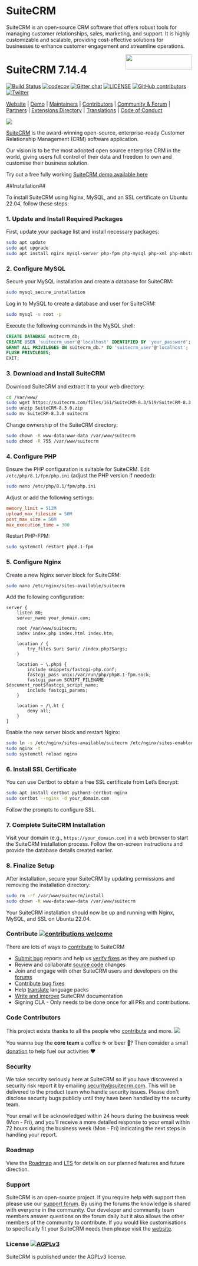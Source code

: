 # SuiteCRM
SuiteCRM is an open-source CRM software that offers robust tools for managing customer relationships, sales, marketing, and support. It is highly customizable and scalable, providing cost-effective solutions for businesses to enhance customer engagement and streamline operations. 



<a href="https://suitecrm.com">
  <img width="180px" height="41px" src="https://suitecrm.com/wp-content/uploads/2017/12/logo.png" align="right" />
</a>

# SuiteCRM 7.14.4

[![Build Status](https://travis-ci.org/salesagility/SuiteCRM.svg?branch=hotfix)](https://travis-ci.org/salesagility/SuiteCRM)
[![codecov](https://codecov.io/gh/salesagility/SuiteCRM/branch/hotfix/graph/badge.svg)](https://codecov.io/gh/salesagility/SuiteCRM/branch/hotfix)
[![Gitter chat](https://badges.gitter.im/gitterHQ/gitter.png)](https://gitter.im/suitecrm/Lobby)
[![LICENSE](https://img.shields.io/github/license/suitecrm/suitecrm.svg)](https://github.com/salesagility/suitecrm/blob/hotfix/LICENSE.txt)
[![GitHub contributors](https://img.shields.io/github/contributors/salesagility/suitecrm)](https://github.com/salesagility/SuiteCRM/graphs/contributors)
[![Twitter](https://img.shields.io/twitter/follow/suitecrm.svg?style=social&label=Follow)](https://twitter.com/intent/follow?screen_name=suitecrm)

[Website](https://suitecrm.com) | 
[Demo](https://suitecrm.com/demo/) |
[Maintainers](https://salesagility.com) |
[Contributors](https://github.com/salesagility/SuiteCRM/graphs/contributors) |
[Community & Forum](https://suitecrm.com/suitecrm/forum) |
[Partners](https://suitecrm.com/about/about-us/partners/) |
[Extensions Directory](https://store.suitecrm.com/) |
[Translations](https://crowdin.com/project/suitecrmtranslations) | [Code of Conduct](https://docs.suitecrm.com/community/code-of-conduct/)

<img src="(https://f.hellowork.com/bdmtools/2022/10/suitecrm-outil-1.jpg)"  />

[SuiteCRM](https://suitecrm.com) is the award-winning open-source, enterprise-ready Customer Relationship Management (CRM) software application.

Our vision is to be the most adopted open source enterprise CRM in the world, giving users full control of their data and freedom to own and customise their business solution.

Try out a free fully working [SuiteCRM demo available here](https://suitecrm.com/demo/)

##Installation##

To install SuiteCRM using Nginx, MySQL, and an SSL certificate on Ubuntu 22.04, follow these steps:

### 1. Update and Install Required Packages

First, update your package list and install necessary packages:

```bash
sudo apt update
sudo apt upgrade
sudo apt install nginx mysql-server php-fpm php-mysql php-xml php-mbstring php-curl php-zip unzip git
```

### 2. Configure MySQL

Secure your MySQL installation and create a database for SuiteCRM:

```bash
sudo mysql_secure_installation
```

Log in to MySQL to create a database and user for SuiteCRM:

```bash
sudo mysql -u root -p
```

Execute the following commands in the MySQL shell:

```sql
CREATE DATABASE suitecrm_db;
CREATE USER 'suitecrm_user'@'localhost' IDENTIFIED BY 'your_password';
GRANT ALL PRIVILEGES ON suitecrm_db.* TO 'suitecrm_user'@'localhost';
FLUSH PRIVILEGES;
EXIT;
```

### 3. Download and Install SuiteCRM

Download SuiteCRM and extract it to your web directory:

```bash
cd /var/www/
sudo wget https://suitecrm.com/files/161/SuiteCRM-8.3/519/SuiteCRM-8.3.0.zip
sudo unzip SuiteCRM-8.3.0.zip
sudo mv SuiteCRM-8.3.0 suitecrm
```

Change ownership of the SuiteCRM directory:

```bash
sudo chown -R www-data:www-data /var/www/suitecrm
sudo chmod -R 755 /var/www/suitecrm
```

### 4. Configure PHP

Ensure the PHP configuration is suitable for SuiteCRM. Edit `/etc/php/8.1/fpm/php.ini` (adjust the PHP version if needed):

```bash
sudo nano /etc/php/8.1/fpm/php.ini
```

Adjust or add the following settings:

```ini
memory_limit = 512M
upload_max_filesize = 50M
post_max_size = 50M
max_execution_time = 300
```

Restart PHP-FPM:

```bash
sudo systemctl restart php8.1-fpm
```

### 5. Configure Nginx

Create a new Nginx server block for SuiteCRM:

```bash
sudo nano /etc/nginx/sites-available/suitecrm
```

Add the following configuration:

```nginx
server {
    listen 80;
    server_name your_domain.com;

    root /var/www/suitecrm;
    index index.php index.html index.htm;

    location / {
        try_files $uri $uri/ /index.php?$args;
    }

    location ~ \.php$ {
        include snippets/fastcgi-php.conf;
        fastcgi_pass unix:/var/run/php/php8.1-fpm.sock;
        fastcgi_param SCRIPT_FILENAME $document_root$fastcgi_script_name;
        include fastcgi_params;
    }

    location ~ /\.ht {
        deny all;
    }
}
```

Enable the new server block and restart Nginx:

```bash
sudo ln -s /etc/nginx/sites-available/suitecrm /etc/nginx/sites-enabled/
sudo nginx -t
sudo systemctl reload nginx
```

### 6. Install SSL Certificate

You can use Certbot to obtain a free SSL certificate from Let’s Encrypt:

```bash
sudo apt install certbot python3-certbot-nginx
sudo certbot --nginx -d your_domain.com
```

Follow the prompts to configure SSL.

### 7. Complete SuiteCRM Installation

Visit your domain (e.g., `https://your_domain.com`) in a web browser to start the SuiteCRM installation process. Follow the on-screen instructions and provide the database details created earlier.

### 8. Finalize Setup

After installation, secure your SuiteCRM by updating permissions and removing the installation directory:

```bash
sudo rm -rf /var/www/suitecrm/install
sudo chown -R www-data:www-data /var/www/suitecrm
```

Your SuiteCRM installation should now be up and running with Nginx, MySQL, and SSL on Ubuntu 22.04.

### Contribute [![contributions welcome](https://img.shields.io/badge/contributions-welcome-brightgreen.svg?style=flat)](https://github.com/salesagility/SuiteCRM/issues)

There are lots of ways to [contribute](https://docs.suitecrm.com/community/) to SuiteCRM

* [Submit bug](https://docs.suitecrm.com/community/raising-issues/) reports and help us [verify fixes](https://docs.suitecrm.com/community/contributing-code/test-pull-requests/) as they are pushed up
* Review and collaborate [source code](https://github.com/salesagility/SuiteCRM/pulls) changes
* Join and engage with other SuiteCRM users and developers on the [forums](https://suitecrm.com/suitecrm/forum)
* [Contribute bug fixes](https://docs.suitecrm.com/community/contributing-code/bugs/)
* Help [translate](https://docs.suitecrm.com/community/contributing-to-docs/contributing-to-translation/) language packs
* [Write and improve](https://docs.suitecrm.com/community/contributing-to-docs/) SuiteCRM documentation
* Signing CLA - Only needs to be done once for all PRs and contributions.


### Code Contributors

This project exists thanks to all the people who [contribute](https://github.com/salesagility/SuiteCRM/graphs/contributors) and more.
<a href="https://github.com/salesagility/SuiteCRM/graphs/contributors"><img src="https://opencollective.com/SuiteCRM/contributors.svg?avatarHeight=36&width=890&button=false" /></a>

You wanna buy the **core team** a coffee :coffee: or beer :beer:?
Then consider a small [donation](https://opencollective.com/SuiteCRM/contribute) to help fuel our activities :heart:

### Security ###

We take security seriously here at SuiteCRM so if you have discovered a security risk report it by
emailing [security@suitecrm.com](mailto:security@suitecrm.com). This will be delivered to the product team who handle security issues.
Please don't disclose security bugs publicly until they have been handled by the security team.

Your email will be acknowledged within 24 hours during the business week (Mon - Fri), and you’ll receive a more
detailed response to your email within 72 hours during the business week (Mon - Fri) indicating the next steps in
handling your report.

### Roadmap ### 

View the [Roadmap](https://suitecrm.com/roadmap/) and [LTS](https://suitecrm.com/lts/) for details on our planned features and future direction.

### Support ###

SuiteCRM is an open-source project. If you require help with support then please use our [support forum](https://suitecrm.com/suitecrm/forum/). By using the forums the knowledge is shared with everyone in the community. Our developer and community team members answer questions on the forum daily but it also allows the other members of the community to contribute. If you would like customisations to specifically fit your SuiteCRM needs then please visit the [website](https://suitecrm.com/).

### License [![AGPLv3](https://img.shields.io/github/license/suitecrm/suitecrm.svg)](./LICENSE.txt)

SuiteCRM is published under the AGPLv3 license.




